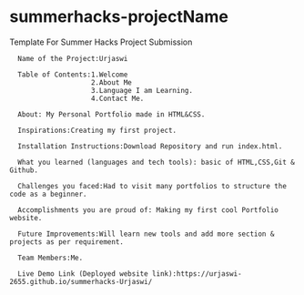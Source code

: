 # summerhacks-projectName
Template For Summer Hacks Project Submission


      Name of the Project:Urjaswi
      
      Table of Contents:1.Welcome
                        2.About Me
                        3.Language I am Learning.
                        4.Contact Me.
      
      About: My Personal Portfolio made in HTML&CSS.
      
      Inspirations:Creating my first project.
            
      Installation Instructions:Download Repository and run index.html.
      
      What you learned (languages and tech tools): basic of HTML,CSS,Git & Github.
      
      Challenges you faced:Had to visit many portfolios to structure the code as a beginner.
      
      Accomplishments you are proud of: Making my first cool Portfolio website.
      
      Future Improvements:Will learn new tools and add more section & projects as per requirement.
      
      Team Members:Me.
      
      Live Demo Link (Deployed website link):https://urjaswi-2655.github.io/summerhacks-Urjaswi/
